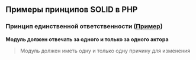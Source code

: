 ## Примеры принципов SOLID в PHP

### Принцип единственной ответственности ([Пример](./SingleResponsibilityPrinciple.php))
**Модуль должен отвечать за одного и только за одного актора**
> Модуль должен иметь одну и только одну причину для изменения